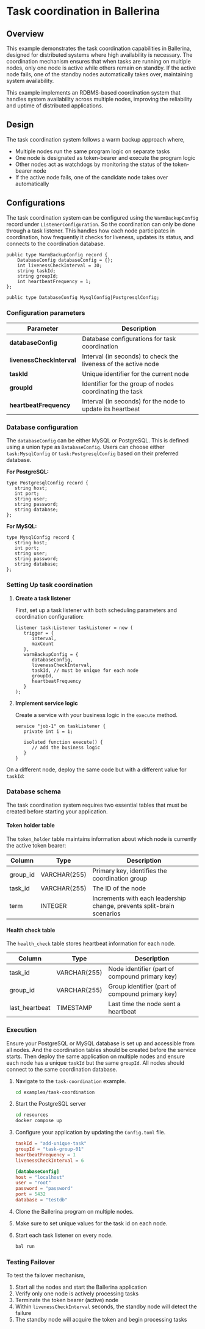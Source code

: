 # Task coordination in Ballerina

## Overview

This example demonstrates the task coordination capabilities in Ballerina, designed for distributed systems where high availability is necessary. The coordination mechanism ensures that when tasks are running on multiple nodes, only one node is active while others remain on standby. If the active node fails, one of the standby nodes automatically takes over, maintaining system availability.

This example implements an RDBMS-based coordination system that handles system availability across multiple nodes, improving the reliability and uptime of distributed applications.

## Design

The task coordination system follows a warm backup approach where,

* Multiple nodes run the same program logic on separate tasks
* One node is designated as token-bearer and execute the program logic
* Other nodes act as watchdogs by monitoring the status of the token-bearer node
* If the active node fails, one of the candidate node takes over automatically

## Configurations

The task coordination system can be configured using the `WarmBackupConfig` record under `ListenerConfiguration`. So the coordination can only be done through a task listener. This handles how each node participates in coordination, how frequently it checks for liveness, updates its status, and connects to the coordination database.

```ballerina
public type WarmBackupConfig record {
    DatabaseConfig databaseConfig = {};
    int livenessCheckInterval = 30;
    string taskId;
    string groupId;
    int heartbeatFrequency = 1;
};

public type DatabaseConfig MysqlConfig|PostgresqlConfig;
```

### Configuration parameters

| Parameter | Description |
|-----------|-------------|
| **databaseConfig** | Database configurations for task coordination |
| **livenessCheckInterval** | Interval (in seconds) to check the liveness of the active node |
| **taskId** | Unique identifier for the current node |
| **groupId** | Identifier for the group of nodes coordinating the task |
| **heartbeatFrequency** | Interval (in seconds) for the node to update its heartbeat |

### Database configuration

The `databaseConfig` can be either MySQL or PostgreSQL. This is defined using a union type as `DatabaseConfig`. Users can choose either `task:MysqlConfig` or `task:PostgresqlConfig` based on their preferred database.

**For PostgreSQL:**

```ballerina
type PostgresqlConfig record {
   string host;
   int port;
   string user;
   string password;
   string database;
};
```

**For MySQL:**

```ballerina
type MysqlConfig record {
   string host;
   int port;
   string user;
   string password;
   string database;
};
```

### Setting Up task coordination

1. **Create a task listener**

   First, set up a task listener with both scheduling parameters and coordination configuration:

   ```ballerina
   listener task:Listener taskListener = new (
      trigger = {
         interval,
         maxCount
      }, 
      warmBackupConfig = {
         databaseConfig,
         livenessCheckInterval,
         taskId, // must be unique for each node
         groupId,
         heartbeatFrequency
      }
   );
   ```

2. **Implement service logic**

   Create a service with your business logic in the `execute` method.

   ```ballerina
   service "job-1" on taskListener {
      private int i = 1;

      isolated function execute() {
         // add the business logic
      }
   }
   ```

On a different node, deploy the same code but with a different value for `taskId`:

### Database schema

The task coordination system requires two essential tables that must be created before starting your application.

#### Token holder table

The `token_holder` table maintains information about which node is currently the active token bearer:

| Column | Type | Description |
|--------|------|-------------|
| group_id | VARCHAR(255) | Primary key, identifies the coordination group |
| task_id | VARCHAR(255) | The ID of the node |
| term | INTEGER | Increments with each leadership change, prevents split-brain scenarios |

#### Health check table

The `health_check` table stores heartbeat information for each node.

| Column | Type | Description |
|--------|------|-------------|
| task_id | VARCHAR(255) | Node identifier (part of compound primary key) |
| group_id | VARCHAR(255) | Group identifier (part of compound primary key) |
| last_heartbeat | TIMESTAMP | Last time the node sent a heartbeat |

### Execution

Ensure your PostgreSQL or MySQL database is set up and accessible from all nodes. And the coordination tables should be created before the service starts. Then deploy the same application on multiple nodes and ensure each node has a unique `taskId` but the same `groupId`. All nodes should connect to the same coordination database.

1. Navigate to the `task-coordination` example.

   ```bash
   cd examples/task-coordination
   ```

2. Start the PostgreSQL server

   ```bash
   cd resources
   docker compose up
   ```

3. Configure your application by updating the `Config.toml` file.

   ```toml
   taskId = "add-unique-task"
   groupId = "task-group-01"
   heartbeatFrequency = 1
   livenessCheckInterval = 6

   [databaseConfig]
   host = "localhost"
   user = "root"
   password = "password"
   port = 5432
   database = "testdb"
   ```

4. Clone the Ballerina program on multiple nodes.

5. Make sure to set unique values for the task id on each node.

6. Start each task listener on every node.

   ```bash
   bal run
   ```

### Testing Failover

To test the failover mechanism,

1. Start all the nodes and start the Ballerina application
2. Verify only one node is actively processing tasks
3. Terminate the token bearer (active) node
4. Within `livenessCheckInterval` seconds, the standby node will detect the failure
5. The standby node will acquire the token and begin processing tasks
